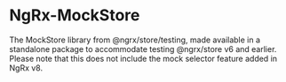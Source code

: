 # NgRx-MockStore

The MockStore library from @ngrx/store/testing, made available in a standalone package to accommodate testing @ngrx/store v6 and earlier.  Please note that this does not include the mock selector feature added in NgRx v8.
